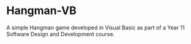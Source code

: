 # Hangman-VB
A simple Hangman game developed in Visual Basic as part of a Year 11 Software Design and Development course. 
